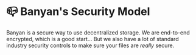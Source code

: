 # 📪 Banyan's Security Model

Banyan is a secure way to use decentralized storage. We are end-to-end encrypted, which is a good start... But we also have a lot of standard industry security controls to make sure your files are _really_ secure.
